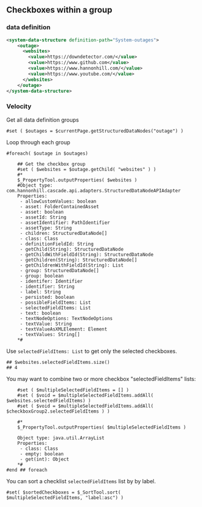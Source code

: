 ## Checkboxes within a group
### data definition
```xml
<system-data-structure definition-path="System-outages">
    <outage>
      <websites>
        <value>https://downdetector.com/</value>
        <value>https://www.github.com</value>
        <value>https://www.hannonhill.com/</value>
        <value>https://www.youtube.com/</value>
      </websites>
    </outage>
</system-data-structure>
```

### Velocity
Get all data definition groups
````
#set ( $outages = $currentPage.getStructuredDataNodes("outage") )
````
Loop through each group
````
#foreach( $outage in $outages)

    ## Get the checkbox group
    #set ( $websites = $outage.getChild( "websites" ) )
    #*
    $_PropertyTool.outputProperties( $websites )
    #Object type: com.hannonhill.cascade.api.adapters.StructuredDataNodeAPIAdapter
    Properties:
     - allowCustomValues: boolean
     - asset: FolderContainedAsset
     - asset: boolean
     - assetId: String
     - assetIdentifier: PathIdentifier
     - assetType: String
     - children: StructuredDataNode[]
     - class: Class
     - definitionFieldId: String
     - getChild(String): StructuredDataNode
     - getChildWithFieldId(String): StructuredDataNode
     - getChildren(String): StructuredDataNode[]
     - getChildrenWithFieldId(String): List
     - group: StructuredDataNode[]
     - group: boolean
     - identifer: Identifier
     - identifier: String
     - label: String
     - persisted: boolean
     - possibleFieldItems: List
     - selectedFieldItems: List
     - text: boolean
     - textNodeOptions: TextNodeOptions
     - textValue: String
     - textValueAsXMLElement: Element
     - textValues: String[]
    *#
````
Use `selectedFieldItems: List` to get only the selected checkboxes.
````
## $websites.selectedFieldItems.size()
## 4
````

You may want to combine two or more checkbox "selectedFieldItems" lists:
````
    #set ( $multipleSelectedFieldItems = [] )
    #set ( $void = $multipleSelectedFieldItems.addAll( $websites.selectedFieldItems) )
    #set ( $void = $multipleSelectedFieldItems.addAll( $checkboxGroup2.selectedFieldItems ) )
    
    #*
    $_PropertyTool.outputProperties( $multipleSelectedFieldItems )
    
    Object type: java.util.ArrayList
    Properties:
     - class: Class
     - empty: boolean
     - get(int): Object
    *#
#end ## foreach
````
You can sort a checklist `selectedFieldItems` list by by label.

`#set( $sortedCheckboxes = $_SortTool.sort( $multipleSelectedFieldItems, "label:asc") )`

